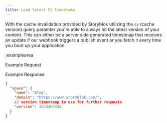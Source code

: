 ```yaml
---
title: Load latest CV timestamp
---
```


With the cache invalidation provided by Storyblok utilizing the `cv` (cache version) query paramter you're able to always hit the latest version of your content. This can either be a server side generated timestmap that receives an update if our webhook triggers a publish event or you fetch it every time you boot up your application.

;examplearea

Example Request

<RequestExample url="https://api.storyblok.com/v1/cdn/spaces/me/?cv=CURRENT_TIMESTAMP&token=ask9soUkv02QqbZgmZdeDAtt"></RequestExample>

Example Response

```json
{
  "space": {
    "name": "Blog",
    "domain": "https://www.storyblok.com/",
    // version timestamp to use for further requests
    "version": 1544466448
  }
}
```